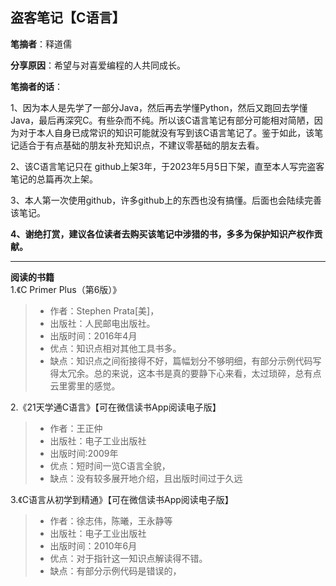 ## 盗客笔记【C语言】

**笔摘者**：释道儒

**分享原因**：希望与对喜爱编程的人共同成长。

**笔摘者的话**：

1、因为本人是先学了一部分Java，然后再去学懂Python，然后又跑回去学懂Java，最后再深究C。有些杂而不纯。所以该C语言笔记有部分可能相对简陋，因为对于本人自身已成常识的知识可能就没有写到该C语言笔记了。鉴于如此，该笔记适合于有点基础的朋友补充知识点，不建议零基础的朋友去看。

2、该C语言笔记只在 github上架3年，于2023年5月5日下架，直至本人写完盗客笔记的总篇再次上架。

3、本人第一次使用github，许多github上的东西也没有搞懂。后面也会陆续完善该笔记。

**4、谢绝打赏，建议各位读者去购买该笔记中涉猎的书，多多为保护知识产权作贡献。**

-------

**阅读的书籍**  
1.《C Primer Plus（第6版）》
> - 作者：Stephen Prata[美]，
> - 出版社：人民邮电出版社。
> - 出版时间：2016年4月
> - 优点：知识点相对其他工具书多。
> - 缺点：知识点之间衔接得不好，篇幅划分不够明细，有部分示例代码写得太冗余。总的来说，这本书是真的要静下心来看，太过琐碎，总有点云里雾里的感觉。

2.《21天学通C语言》【可在微信读书App阅读电子版】
> - 作者：王正仲
> - 出版社：电子工业出版社
> - 出版时间:2009年
> - 优点：短时间一览C语言全貌，
> - 缺点：没有较多展开地介绍，且出版时间过于久远

3.《C语言从初学到精通》【可在微信读书App阅读电子版】
> - 作者：徐志伟，陈曦，王永静等
> - 出版社：电子工业出版社
> - 出版时间：2010年6月
> - 优点：对于指针这一知识点解读得不错。
> - 缺点：有部分示例代码是错误的，


